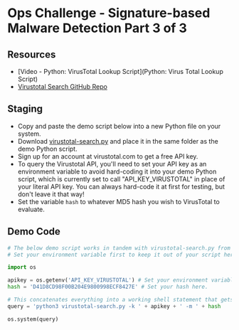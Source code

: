 # Ops Challenge - Signature-based Malware Detection Part 3 of 3

## Resources

- [Video - Python: VirusTotal Lookup Script](Python: Virus Total Lookup Script)
- [Virustotal Search GitHub Repo](https://github.com/eduardxyz/virustotal-search)

## Staging

- Copy and paste the demo script below into a new Python file on your system.
- Download [virustotal-search.py](https://github.com/eduardxyz/virustotal-search) and place it in the same folder as the demo Python script.
- Sign up for an account at virustotal.com to get a free API key.
- To query the Virustotal API, you'll need to set your API key as an environment variable to avoid hard-coding it into your demo Python script, which is currently set to call "API_KEY_VIRUSTOTAL" in place of your literal API key. You can always hard-code it at first for testing, but don't leave it that way!
- Set the variable `hash` to whatever MD5 hash you wish to VirusTotal to evaluate.

## Demo Code

```python
# The below demo script works in tandem with virustotal-search.py from https://github.com/eduardxyz/virustotal-search, which must be in the same directory.
# Set your environment variable first to keep it out of your script here.

import os

apikey = os.getenv('API_KEY_VIRUSTOTAL') # Set your environment variable before proceeding. You'll need a free API key from virustotal.com so get signed up there first.
hash = 'D41D8CD98F00B204E9800998ECF8427E' # Set your hash here. 

# This concatenates everything into a working shell statement that gets passed into virustotal-search.py
query = 'python3 virustotal-search.py -k ' + apikey + ' -m ' + hash

os.system(query)
```
